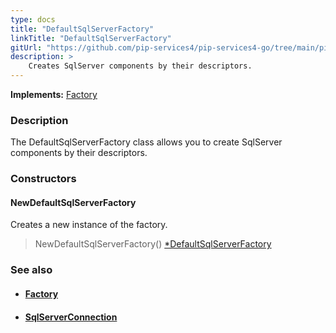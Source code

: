 ```yaml
---
type: docs
title: "DefaultSqlServerFactory"
linkTitle: "DefaultSqlServerFactory"
gitUrl: "https://github.com/pip-services4/pip-services4-go/tree/main/pip-services4-memcached-go"
description: > 
    Creates SqlServer components by their descriptors.
---
```


**Implements:** [Factory](../../../components/build/factory)

### Description

The DefaultSqlServerFactory class allows you to create SqlServer components by their descriptors.

### Constructors

#### NewDefaultSqlServerFactory

Creates a new instance of the factory.

> NewDefaultSqlServerFactory() [*DefaultSqlServerFactory]()


### See also
- #### [Factory](../../../components/build/factory)
- #### [SqlServerConnection](../../connect/sqlserver_connection) 


